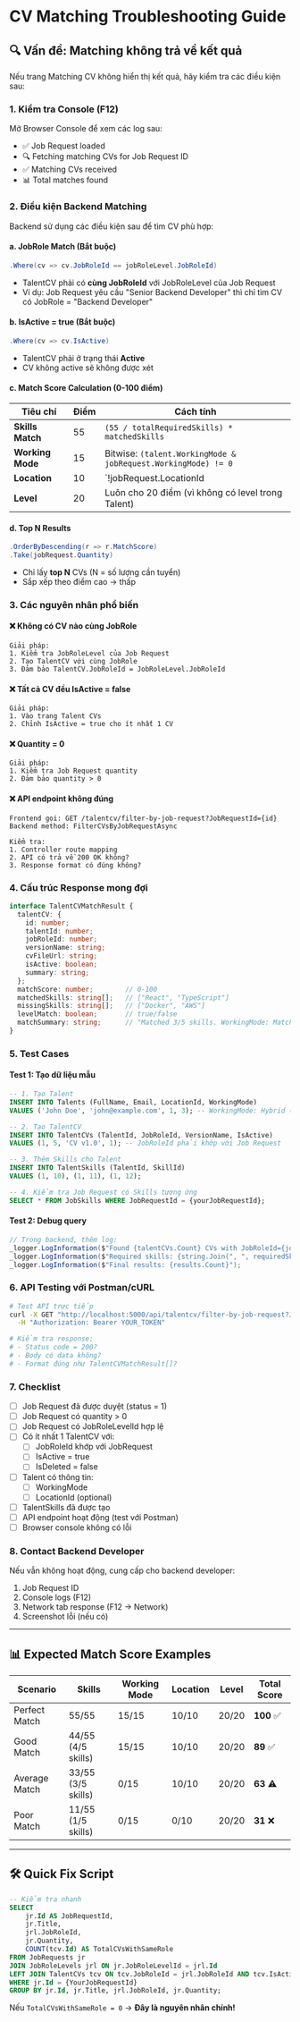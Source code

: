 # CV Matching Troubleshooting Guide

## 🔍 Vấn đề: Matching không trả về kết quả

Nếu trang Matching CV không hiển thị kết quả, hãy kiểm tra các điều kiện sau:

### 1. **Kiểm tra Console (F12)**

Mở Browser Console để xem các log sau:
- ✅ Job Request loaded
- 🔍 Fetching matching CVs for Job Request ID
- ✅ Matching CVs received
- 📊 Total matches found

### 2. **Điều kiện Backend Matching**

Backend sử dụng các điều kiện sau để tìm CV phù hợp:

#### a. **JobRole Match** (Bắt buộc)
```csharp
.Where(cv => cv.JobRoleId == jobRoleLevel.JobRoleId)
```
- TalentCV phải có **cùng JobRoleId** với JobRoleLevel của Job Request
- Ví dụ: Job Request yêu cầu "Senior Backend Developer" thì chỉ tìm CV có JobRole = "Backend Developer"

#### b. **IsActive = true** (Bắt buộc)
```csharp
.Where(cv => cv.IsActive)
```
- TalentCV phải ở trạng thái **Active**
- CV không active sẽ không được xét

#### c. **Match Score Calculation** (0-100 điểm)

| Tiêu chí | Điểm | Cách tính |
|----------|------|-----------|
| **Skills Match** | 55 | `(55 / totalRequiredSkills) * matchedSkills` |
| **Working Mode** | 15 | Bitwise: `(talent.WorkingMode & jobRequest.WorkingMode) != 0` |
| **Location** | 10 | `!jobRequest.LocationId || talent.LocationId == jobRequest.LocationId` |
| **Level** | 20 | Luôn cho 20 điểm (vì không có level trong Talent) |

#### d. **Top N Results**
```csharp
.OrderByDescending(r => r.MatchScore)
.Take(jobRequest.Quantity)
```
- Chỉ lấy **top N** CVs (N = số lượng cần tuyển)
- Sắp xếp theo điểm cao → thấp

### 3. **Các nguyên nhân phổ biến**

#### ❌ **Không có CV nào cùng JobRole**
```
Giải pháp:
1. Kiểm tra JobRoleLevel của Job Request
2. Tạo TalentCV với cùng JobRole
3. Đảm bảo TalentCV.JobRoleId = JobRoleLevel.JobRoleId
```

#### ❌ **Tất cả CV đều IsActive = false**
```
Giải pháp:
1. Vào trang Talent CVs
2. Chỉnh IsActive = true cho ít nhất 1 CV
```

#### ❌ **Quantity = 0**
```
Giải pháp:
1. Kiểm tra Job Request quantity
2. Đảm bảo quantity > 0
```

#### ❌ **API endpoint không đúng**
```
Frontend gọi: GET /talentcv/filter-by-job-request?JobRequestId={id}
Backend method: FilterCVsByJobRequestAsync

Kiểm tra:
1. Controller route mapping
2. API có trả về 200 OK không?
3. Response format có đúng không?
```

### 4. **Cấu trúc Response mong đợi**

```typescript
interface TalentCVMatchResult {
  talentCV: {
    id: number;
    talentId: number;
    jobRoleId: number;
    versionName: string;
    cvFileUrl: string;
    isActive: boolean;
    summary: string;
  };
  matchScore: number;        // 0-100
  matchedSkills: string[];   // ["React", "TypeScript"]
  missingSkills: string[];   // ["Docker", "AWS"]
  levelMatch: boolean;       // true/false
  matchSummary: string;      // "Matched 3/5 skills. WorkingMode: Match. Location: Match"
}
```

### 5. **Test Cases**

#### Test 1: Tạo dữ liệu mẫu
```sql
-- 1. Tạo Talent
INSERT INTO Talents (FullName, Email, LocationId, WorkingMode) 
VALUES ('John Doe', 'john@example.com', 1, 3); -- WorkingMode: Hybrid (1 | 2 = 3)

-- 2. Tạo TalentCV
INSERT INTO TalentCVs (TalentId, JobRoleId, VersionName, IsActive) 
VALUES (1, 5, 'CV v1.0', 1); -- JobRoleId phải khớp với Job Request

-- 3. Thêm Skills cho Talent
INSERT INTO TalentSkills (TalentId, SkillId) 
VALUES (1, 10), (1, 11), (1, 12);

-- 4. Kiểm tra Job Request có Skills tương ứng
SELECT * FROM JobSkills WHERE JobRequestId = {yourJobRequestId};
```

#### Test 2: Debug query
```csharp
// Trong backend, thêm log:
_logger.LogInformation($"Found {talentCVs.Count} CVs with JobRoleId={jobRoleLevel.JobRoleId}");
_logger.LogInformation($"Required skills: {string.Join(", ", requiredSkills)}");
_logger.LogInformation($"Final results: {results.Count}");
```

### 6. **API Testing với Postman/cURL**

```bash
# Test API trực tiếp
curl -X GET "http://localhost:5000/api/talentcv/filter-by-job-request?JobRequestId=1" \
  -H "Authorization: Bearer YOUR_TOKEN"

# Kiểm tra response:
# - Status code = 200?
# - Body có data không?
# - Format đúng như TalentCVMatchResult[]?
```

### 7. **Checklist**

- [ ] Job Request đã được duyệt (status = 1)
- [ ] Job Request có quantity > 0
- [ ] Job Request có JobRoleLevelId hợp lệ
- [ ] Có ít nhất 1 TalentCV với:
  - [ ] JobRoleId khớp với JobRequest
  - [ ] IsActive = true
  - [ ] IsDeleted = false
- [ ] Talent có thông tin:
  - [ ] WorkingMode
  - [ ] LocationId (optional)
- [ ] TalentSkills đã được tạo
- [ ] API endpoint hoạt động (test với Postman)
- [ ] Browser console không có lỗi

### 8. **Contact Backend Developer**

Nếu vẫn không hoạt động, cung cấp cho backend developer:
1. Job Request ID
2. Console logs (F12)
3. Network tab response (F12 → Network)
4. Screenshot lỗi (nếu có)

---

## 📊 Expected Match Score Examples

| Scenario | Skills | Working Mode | Location | Level | Total Score |
|----------|--------|--------------|----------|-------|-------------|
| Perfect Match | 55/55 | 15/15 | 10/10 | 20/20 | **100** ✅ |
| Good Match | 44/55 (4/5 skills) | 15/15 | 10/10 | 20/20 | **89** ✅ |
| Average Match | 33/55 (3/5 skills) | 0/15 | 10/10 | 20/20 | **63** ⚠️ |
| Poor Match | 11/55 (1/5 skills) | 0/15 | 0/10 | 20/20 | **31** ❌ |

---

## 🛠️ Quick Fix Script

```sql
-- Kiểm tra nhanh
SELECT 
    jr.Id AS JobRequestId,
    jr.Title,
    jrl.JobRoleId,
    jr.Quantity,
    COUNT(tcv.Id) AS TotalCVsWithSameRole
FROM JobRequests jr
JOIN JobRoleLevels jrl ON jr.JobRoleLevelId = jrl.Id
LEFT JOIN TalentCVs tcv ON tcv.JobRoleId = jrl.JobRoleId AND tcv.IsActive = 1 AND tcv.IsDeleted = 0
WHERE jr.Id = {YourJobRequestId}
GROUP BY jr.Id, jr.Title, jrl.JobRoleId, jr.Quantity;
```

Nếu `TotalCVsWithSameRole = 0` → **Đây là nguyên nhân chính!**

